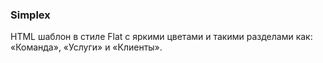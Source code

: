 <h3>Simplex</h3>

<p>HTML шаблон в стиле Flat с яркими цветами и такими разделами как: «Команда», «Услуги» и «Клиенты».</p>
